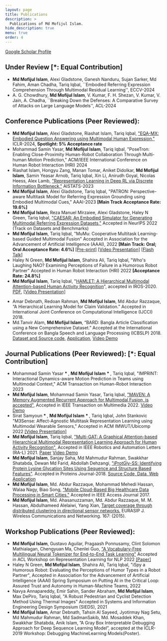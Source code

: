 ```yaml
---
layout: page
title: Publications
description: >
  Publications of Md Mofijul Islam.
hide_description: true
menu: true
order: 4
---
```


<a href="https://scholar.google.com/citations?hl=en&user=FYy4ZxYAAAAJ" target="_blank">Google Scholar Profile</a> 

## Under Review [*: Equal Contribution]
* **Md Mofijul Islam**, Alexi Gladstone, Ganesh Nanduru, Sujan Sarker, Md Fahim, Aman Chadha, Tariq Iqbal, ``Embodied Referring Expression Comprehension Through Multimodal Residual Learning'', ECCV-2024
* A. G. Chowdhury, **Md Mofijul Islam**, V. Kumar, F. H. Shezan, V. Kumar, V. Jain, A. Chadha, ``Breaking Down the Defenses: A Comparative Survey of Attacks on Large Language Models'', ACL-2024 


## Conference Publications (Peer Reviewed):
* **Md Mofijul Islam**, Alexi Gladstone, Riashat Islam, Tariq Iqbal, ["EQA-MX: Embodied Question Answering using Multimodal Human Expression,"](https://openreview.net/forum?id=7gUrYE50Rb) ICLR-2024, **Spotlight: 5\% Acceptance rate**
* Mohammad Samin Yasar, **Md Mofijul Islam**, Tariq Iqbal, "PoseTron: Enabling Close-Proximity Human-Robot Collaboration Through Multi-human Motion Prediction," ACM/IEEE International Conference on Human Robot Interaction (HRI) 2024
* Riashat Islam, Hongyu Zang, Manan Tomar, Aniket Didolkar, **Md Mofijul Islam**, Samin Yeasar Arnob, Tariq Iqbal, Xin Li, Anirudh Goyal, Nicolas Heess, Alex Lamb, ["Representation Learning in Deep RL via Discrete Information Bottleneck,"](https://arxiv.org/abs/2212.13835) AISTATS-2023
* **Md Mofijul Islam**, Alexi Gladstone, Tariq Iqbal, "PATRON: Perspective-aware Multitask Model for Referring Expression Grounding using Embodied Multimodal Cues," AAAI-2023 **[Main Track Acceptance Rate: 19.6%]**
* **Md Mofijul Islam**, Reza Manuel Mirzaiee, Alexi Gladstone, Haley N Green, Tariq Iqbal, ["CAESAR: An Embodied Simulator for Generating Multimodal Referring Expression Datasets,"](https://openreview.net/forum?id=SKE_J-B3e9X) Accepted in NeurIPS 2022 (Track on Datasets and Benchmarks)
* **Md Mofijul Islam**, Tariq Iqbal, "MuMu: Cooperative Multitask Learning-based Guided Multimodal Fusion" Accepted in Association for the Advancement of Artificial Intelligence (AAAI), 2022 **[Main Track: Oral; Oral Acceptance Rate: 4.6%]** [[Pre-print]](https://github.com/mmiakashs/mmiakashs.github.io/blob/master/assets/Mofijul_AAAI_2022_MuMu_Preprint.pdf) [[Video Presentation]](https://recorder-v3.slideslive.com/?share=59838&s=ee1395b9-974b-4597-b22c-d2c071b1496d) [[Flash Talk]](https://recorder-v3.slideslive.com/?share=59840&s=a3ef2807-65a2-4d0e-9bf8-b46d3c6bc66c)
* Haley N Green, **Md Mofijul Islam**, Shahira Ali, Tariq Iqbal, "Who's Laughing NAO? Examining Perceptions of Failure in a Humorous Robot Partner" Accepted in Human Robot Interaction (HRI) 2022 **[Acceptance Rate: 24.8%]**
* **Md Mofijul Islam**, Tariq Iqbal, "[HAMLET: A Hierarchical Multimodal Attention-based Human Activity Recognition](https://ieeexplore.ieee.org/document/9340987)", accepted in IROS-2020. [PDF](https://arxiv.org/pdf/2008.01148.pdf), [[Video Presentation]](https://youtu.be/BZ7vmwNczSs)

<!--
* **Md Mofijul Islam**, Amar Debnath, Tahsin Al Sayeed, Md Mahmudur Rahman,Md. Mosaddek Khan, SwakkharShatabda, Anik Islam, ”d-DeVIS: A Gray Box Interpretable Debugging Approach for Deep Sequence Learning Model”, accepted in TENSYMP-2019. [arXiv](https://arxiv.org/abs/1811.08374)
* Md.Tanvir Alam, **Md Mofijul Islam**, Anik Islam, “LEARN2: An Interactive Guru Assisting to Learn Learning Algo-rithms”, Accepted in TENSYMP 2019 
-->

* Amar Debnath, Redoan Rahman, **Md Mofijul Islam**, Md Abdur Razzaque, “A Hierarchical Learning Model for Claim Validation.” Accepted in International Joint Conference on Computational Intelligence (IJCCI) 2018.
* Md.Tanvir Alam, **Md Mofijul Islam**, “BARD: Bangla Article Classification using a New Comprehensive Dataset.” Accepted at the International Conference on Bangla Speech and Language Processing (ICBSLP) 2018. [Dataset and Source code](https://github.com/tanvirfahim15/BARD-Bangla-Article-Classifier), [Application](http://bard2018.pythonanywhere.com), [Video Demo](https://www.youtube.com/watch?v=vxwSlwaJ5o4)

<!-- 
* **Md Mofijul Islam**, Sk. Shariful Islam Arafat, Md Shakil Hossain, Md Mahmudur Rahman, S M Al-Hossain Imam, Md. Mahmudul Hasan, Swakkhar Shatabda, Tamanna Islam Juthi, ["RAiTA: Recommending Accepted Answer using Textual Metadata"](https://link.springer.com/chapter/10.1007/978-981-13-1498-8_11), accepted in Springer IEMIS-2017.
* Md Shakil Hossain, Sk. Shariful Islam Arafat, S M Al-Hossain Imam, Md. Mahmudul Hasan, **Md Mofijul Islam**, Sanjay Saha, Swakkhar Shatabda, Tamanna Islam Juthi,["VIM: A Big Data Analytics Tool for Data Visualization and Knowledge Mining"](https://ieeexplore.ieee.org/document/8468939/), IEEE WIECON-ECE-2017.
* **Md Mofijul Islam**, Md. Abdur Razzaque, and Md. Jahidul Islam, [A Genetic Algorithm for Virtual Machine Migration in Heterogeneous Mobile Cloud Computing](http://ieeexplore.ieee.org/xpl/articleDetails.jsp?arnumber=7400696), in Proceedings of the 2nd International Conference on Networking Systems and Security (NSysS-2016), IEEE-BUET, Dhaka, Bangladesh.
* **Md Mofijul Islam**, Md. Ahasanuzzaman, Md. Abdur Razzaque, Mohammad Mehedi Hassan, Atif Alamri, [A Distributed Clustering Algorithm for Target Coverage in Directional Sensor Network](http://ieeexplore.ieee.org/document/6920259/), in Proceedings of IEEE Asia Pacific Conference on Wireless and Mobile, Bali, Indonesia(2014).
-->

## Journal Publications (Peer Reviewed): [\*: Equal Contribution]
* Mohammad Samin Yasar <b> \* </b>, **Md Mofijul Islam** <b> \* </b>, Tariq Iqbal, "IMPRINT: Interactional Dynamics-aware Motion Prediction in Teams using Multimodal Context," ACM Transaction on Human-Robot Interaction 2023
* **Md Mofijul Islam**, Mohammad Samin Yasar, Tariq Iqbal, ["MAVEN: A Memory Augmented Recurrent Approach for Multimodal Fusion, is accepted"](), Accepted in IEEE Transaction on Multimedia 2022. [Video Demo](https://youtu.be/NLyVePqaXSg)
* Sirat Samyoun <b> \* </b>, **Md Mofijul Islam** <b> \* </b>, Tariq Iqbal, John Stankovic "M3Sense: Affect-Agnostic Multitask Representation Learning using Multimodal Wearable Sensors," Accepted in ACM IMWUT/Ubicomp 2022  [[Video Presentation]](https://youtu.be/shGyn8bTTTQ)
* **Md Mofijul Islam**, Tariq Iqbal, ["Multi-GAT: A Graphical Attention-based Hierarchical Multimodal Representation Learning Approach for Human Activity Recognition"](https://ieeexplore.ieee.org/document/9354900), Accepted in IEEE Robotics and Automation Letters (RA-L) 2021. [Paper](https://ieeexplore.ieee.org/document/9354900)  [Video Demo](https://youtu.be/Bsbn4pN6Oo4)
* **Md Mofijul Islam**, Sanjay Saha, Md Mahmudur Rahman, Swakkhar Shatabda, Dewan Md Farid, Abdollah Dehzangi, ["iProtGly-SS: Identifying Protein Lysine Glycation Sites Using Sequence and Structure Based Features"](https://www.ncbi.nlm.nih.gov/pubmed/29675975). Accepted in Proteins Journal-2018. [Source Code, Data, Web Application](http://brl.uiu.ac.bd/iprotgly-ss/)
* **Md Mofijul Islam**, Md. Abdur Razzaque, Mohammad Mehedi Hassan, Walaa Nagy, Biao Song, ["Mobile Cloud-Based Big Healthcare Data Processing in Smart Cities."](http://ieeexplore.ieee.org/document/7933943/) Accepted in IEEE Access Journal 2017.
* **Md Mofijul Islam**, Md. Ahasanuzzaman, Md. Abdur Razzaque, M. M. Hassan, Abdulhameed Alelaiwi, Yang Xian, [Target coverage through distributed clustering in directional sensor networks.](http://link.springer.com/article/10.1186/s13638-015-0394-2) EURASIP J. Wireless Communications and Networking. 167: (2015).

## Workshop Publications (Peer Reviewed):
* **Md Mofijul Islam**, Gustavo Aguilar, Pragaash Ponnusamy, Clint Solomon Mathialagan, Chengyuan Ma, Chenlei Guo, ["A Vocabulary-Free Multilingual Neural Tokenizer for End-to-End Task Learning"](https://arxiv.org/abs/2204.10815) Accepted in ACL Workshop on Representation Learning for NLP 2022 [[Paper]](https://arxiv.org/abs/2204.10815)
* Haley N Green, **Md Mofijul Islam**, Shahira Ali, Tariq Iqbal, "iSpy a Humorous Robot: Evaluating the Perceptions of Humor Types in a Robot Partner", Accepted in Association for the Advancement of Artificial Intelligence (AAAI) Spring Symposium on Putting AI in the Critical Loop: Assured Trust and Autonomy in Human-Machine Teams, 2022
* Navya Annapareddy, Emir Sahin, Sander Abraham, **Md Mofijul Islam**, Max DePiro, Tariq Iqbal, "A Robust Pedestrian and Cyclist Detection Method Using Thermal Images" Accepted in Systems and Information Engineering Design Symposium (SIEDS), 2021
* **Md Mofijul Islam**, Amar Debnath, Tahsin Al Sayeed, Jyotirmay Nag Setu, Md Mahmudur Rahman, Md SadmanSakib, Md. Mosaddek Khan, Swakkhar Shatabda, Anik Islam, ”A Gray Box Interpretable Debugging Approach for Deep Sequence Learning Model”, accepted at the ICLR-2019 Workshop: Debugging MachineLearning Models(Poster).
